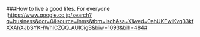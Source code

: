 
###How to live a good lifes. For everyone
!https://www.google.co.jp/search?q=business&dcr=0&source=lnms&tbm=isch&sa=X&ved=0ahUKEwiKvq33kfXXAhXJbSYKHWhICZQQ_AUICigB&biw=1093&bih=484#
